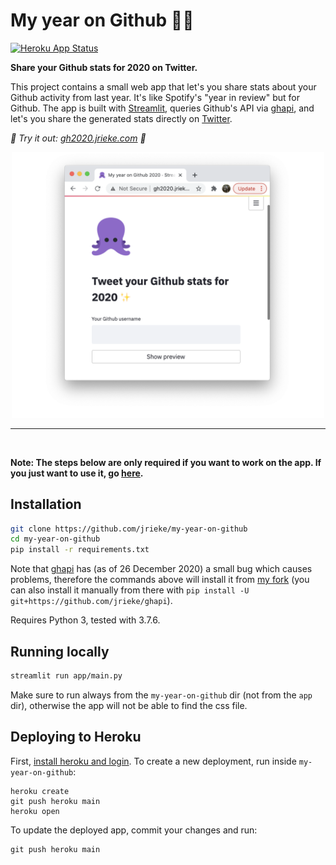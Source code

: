 # My year on Github 🧑‍💻

[![Heroku App Status](http://heroku-shields.herokuapp.com/my-year-on-github)](http://gh2020.jrieke.com)

**Share your Github stats for 2020 on Twitter.**

This project contains a small web app that let's you share stats about your Github activity from last year. It's like Spotify's "year in review" but for Github. The app is built with [Streamlit](https://www.streamlit.io/), queries Github's API via [ghapi](https://ghapi.fast.ai/), and let's you share the generated stats directly on [Twitter](https://twitter.com/).

*🚀 Try it out: [gh2020.jrieke.com](http://gh2020.jrieke.com/) 🚀*

<p align="center">
    <a href="http://gh2020.jrieke.com/"><img src="images/preview.png" width=500></a>
</p>

---

<br>

**Note: The steps below are only required if you want to work on the app. If you just want to use it, go [here](http://gh2020.jrieke.com/).**

## Installation

```bash
git clone https://github.com/jrieke/my-year-on-github
cd my-year-on-github
pip install -r requirements.txt
```

Note that [ghapi](https://ghapi.fast.ai/) has (as of 26 December 2020) a small bug which causes problems, therefore the commands above will install it from [my fork](https://github.com/jrieke/ghapi) (you can also install it manually from there with `pip install -U git+https://github.com/jrieke/ghapi`).

Requires Python 3, tested with 3.7.6.


## Running locally

```bash
streamlit run app/main.py
```

Make sure to run always from the `my-year-on-github` dir (not from the `app `dir), otherwise the app will not be able to find the css file.

## Deploying to Heroku

First, [install heroku and login](https://devcenter.heroku.com/articles/getting-started-with-python#set-up). 
To create a new deployment, run inside `my-year-on-github`:

```
heroku create
git push heroku main
heroku open
```

To update the deployed app, commit your changes and run:

```
git push heroku main
```